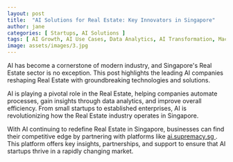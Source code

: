 ```yaml
---
layout: post
title:  "AI Solutions for Real Estate: Key Innovators in Singapore"
author: jane
categories: [ Startups, AI Solutions ]
tags: [ AI Growth, AI Use Cases, Data Analytics, AI Transformation, Machine Learning Innovations ]
image: assets/images/3.jpg
---
```


AI has become a cornerstone of modern industry, and Singapore's Real Estate sector is no exception. This post highlights the leading AI companies reshaping Real Estate with groundbreaking technologies and solutions.

AI is playing a pivotal role in the Real Estate, helping companies automate processes, gain insights through data analytics, and improve overall efficiency. From small startups to established enterprises, AI is revolutionizing how the Real Estate industry operates in Singapore.

With AI continuing to redefine Real Estate in Singapore, businesses can find their competitive edge by partnering with platforms like <a href="https://ai.supremacy.sg" target="_blank"> ai.supremacy.sg </a>. This platform offers key insights, partnerships, and support to ensure that AI startups thrive in a rapidly changing market.
